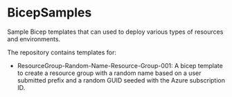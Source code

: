 # BicepSamples
Sample Bicep templates that can used to deploy various types of resources and environments.

The repository contains templates for:
* ResourceGroup-Random-Name-Resource-Group-001: A bicep template to create a resource group with a random name based on a user submitted prefix and a random GUID seeded with the Azure subscription ID.